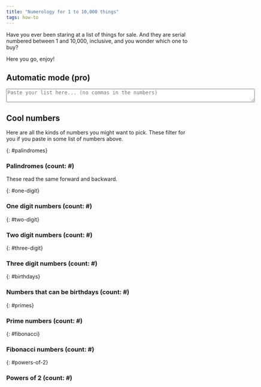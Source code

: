 ```yaml
---
title: "Numerology for 1 to 10,000 things"
tags: how-to
---
```


Have you ever been staring at a list of things for sale. And they are serial numbered between 1 and 10,000, inclusive, and you wonder which one to buy?

Here you go, enjoy!

## Automatic mode <span class="text-primary">(pro)</span>

<textarea id="input" rows="2" cols="80" class="form-control" placeholder="Paste your list here... (no commas in the numbers)"></textarea>

## Cool numbers

Here are all the kinds of numbers you might want to pick. These filter for you if you paste in some list of numbers above.

{: #palindromes}
### Palindromes <span class="count">(count: #)</span>

These read the same forward and backward.

<span class="list"></span>

{: #one-digit}
### One digit numbers <span class="count">(count: #)</span>

<span class="list"></span>

{: #two-digit}
### Two digit numbers <span class="count">(count: #)</span>

<span class="list"></span>

{: #three-digit}
### Three digit numbers <span class="count">(count: #)</span>

<span class="list"></span>

{: #birthdays}
### Numbers that can be birthdays <span class="count">(count: #)</span>

<span class="list"></span>

{: #primes}
### Prime numbers <span class="count">(count: #)</span>

<span class="list"></span>

{: #fibonacci}
### Fibonacci numbers <span class="count">(count: #)</span>

<span class="list"></span>

{: #powers-of-2}
### Powers of 2 <span class="count">(count: #)</span>

<span class="list"></span>

<script>
    // All numbers
    const oneToTenThousand = Array.from(Array(10000).keys()).map(x => x + 1);

    // Precalculate lists
    const allPalindromes = oneToTenThousand.filter(x => x.toString() === x.toString().split('').reverse().join(''));
    const allOneDigit = oneToTenThousand.filter(x => x.toString().length === 1);
    const allTwoDigit = oneToTenThousand.filter(x => x.toString().length === 2);
    const allThreeDigit = oneToTenThousand.filter(x => x.toString().length === 3);
    const allBirthdays = oneToTenThousand.filter(x => {
        const regexMonth = /([1-9]|1[012])/;
        const regexDay = /(0?[1-9]|[12][0-9]|3[01])/;
        const regex = new RegExp(`^${regexMonth.source}${regexDay.source}$`);
        if (regex.test(x.toString())) return true;
    });
    const allPrimes = oneToTenThousand.filter(x => {
        if (x === 1) return false;
        if (x === 2) return true;
        if (x % 2 === 0) return false;
        for (let i = 3; i <= Math.sqrt(x); i += 2) {
            if (x % i === 0) return false;
        }
        return true;
    });
    const allFibonacci = oneToTenThousand.filter(x => {
        if (x === 1) return true;
        let a = 1;
        let b = 1;
        while (b < x) {
            const temp = b;
            b = a + b;
            a = temp;
        }
        return b === x;
    });
    const allPowersOf2 = oneToTenThousand.filter(x => {
        let a = 1;
        while (a < x) {
            a *= 2;
        }
        return a === x;
    });

    const input = document.getElementById('input');
    const palindromes = document.getElementById('palindromes');
    const oneDigit = document.getElementById('one-digit');
    const twoDigit = document.getElementById('two-digit');
    const threeDigit = document.getElementById('three-digit');
    const birthdays = document.getElementById('birthdays');
    const primes = document.getElementById('primes');
    const fibonacci = document.getElementById('fibonacci');
    const powersOf2 = document.getElementById('powers-of-2');

    /// @param {int[]} list
    function update(list) {
        palindromes.querySelector('.count').innerHTML = `(count: ${allPalindromes.filter(x => list.includes(x)).length})`;
        palindromes.nextElementSibling.innerHTML = allPalindromes.filter(x => list.includes(x)).join(', ');
        oneDigit.querySelector('.count').innerHTML = `(count: ${allOneDigit.filter(x => list.includes(x)).length})`;
        oneDigit.nextElementSibling.innerHTML = allOneDigit.filter(x => list.includes(x)).join(', ');
        twoDigit.querySelector('.count').innerHTML = `(count: ${allTwoDigit.filter(x => list.includes(x)).length})`;
        twoDigit.nextElementSibling.innerHTML = allTwoDigit.filter(x => list.includes(x)).join(', ');
        threeDigit.querySelector('.count').innerHTML = `(count: ${allThreeDigit.filter(x => list.includes(x)).length})`;
        threeDigit.nextElementSibling.innerHTML = allThreeDigit.filter(x => list.includes(x)).join(', ');
        birthdays.querySelector('.count').innerHTML = `(count: ${allBirthdays.filter(x => list.includes(x)).length})`;
        birthdays.nextElementSibling.innerHTML = allBirthdays.filter(x => list.includes(x)).join(', ');
        primes.querySelector('.count').innerHTML = `(count: ${allPrimes.filter(x => list.includes(x)).length})`;
        primes.nextElementSibling.innerHTML = allPrimes.filter(x => list.includes(x)).join(', ');
        fibonacci.querySelector('.count').innerHTML = `(count: ${allFibonacci.filter(x => list.includes(x)).length})`;
        fibonacci.nextElementSibling.innerHTML = allFibonacci.filter(x => list.includes(x)).join(', ');
        powersOf2.querySelector('.count').innerHTML = `(count: ${allPowersOf2.filter(x => list.includes(x)).length})`;
        powersOf2.nextElementSibling.innerHTML = allPowersOf2.filter(x => list.includes(x)).join(', ');
    }

    input.addEventListener('input', () => {
        // split on newlines, commas, any whitespace
        const list = input.value.split(/[\n, ]+/).map(x => parseInt(x)).filter(x => !isNaN(x));

        update(list);
    });

    update(oneToTenThousand);
</script>    